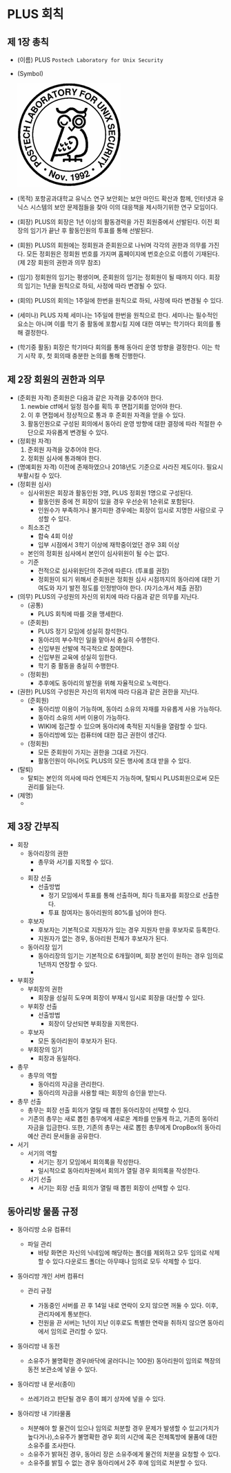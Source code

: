 # PLUS 회칙

## 																	제 1장 총칙

* (이름) PLUS `Postech Laboratory for Unix Security`

* (Symbol)

  ![ymbo](symbol.png)


* (목적) 포항공과대학교 유닉스 연구 보안회는 보안 마인드 확산과 함께, 인터넷과 유닉스 시스템의 보안 문제점들을 찾아 이의 대응책을 제시하기위한 연구 모임이다.
* (회장) PLUS의 회장은 1년 이상의 활동경력을 가진 회원중에서 선발된다. 이전 회장의 임기가 끝난 후 활동인원의 투표를 통해 선발된다.
* (회원) PLUS의 회원에는 정회원과 준회원으로 나뉘며 각각의 권한과 의무를 가진다. 모든 정회원은 정회원 번호를 가지며 홈페이지에 번호순으로 이름이 기재된다. (제 2장 회원의 권한과 의무 참조)
* (임기) 정회원의 임기는 평생이며, 준회원의 임기는 정회원이 될 때까지 이다. 회장의 임기는 1년을 원칙으로 하되, 사정에 따라 변경될 수 있다.
* (회의) PLUS의 회의는 1주일에 한번을 원칙으로 하되, 사정에 따라 변경될 수 있다. 
* (세미나) PLUS 자체 세미나는 1주일에 한번을 원칙으로 한다. 세미나는 필수적인 요소는 아니며 이를 학기 중 활동에 포함시킬 지에 대한 여부는 학기마다 회의를 통해 결정한다.
* (학기중 활동) 회장은 학기마다 회의를 통해 동아리 운영 방향을 결정한다. 이는 학기 시작 후, 첫 회의때 충분한 논의를 통해 진행한다.


## 제 2장 회원의 권한과 의무

* (준회원 자격) 준회원은 다음과 같은 자격을 갖추어야 한다.
  1. newbie ctf에서 일정 점수를 획득 후 면접기회를 얻어야 한다.
  2. 이 후 면접에서 정상적으로 통과 후 준회원 자격을 얻을 수 있다.
  3. 활동인원으로 구성된 회의에서 동아리 운영 방향에 대한 결정에 따라 적절한 수단으로 자유롭게 변경될 수 있다.
* (정회원 자격)
  1. 준회원 자격을 갖추어야 한다.
  2. 정회원 심사에 통과해야 한다.
* (명예회원 자격) 이전에 존재하였으나 2018년도 기준으로 사라진 제도이다. 필요시 부활시킬 수 있다.
* (정회원 심사)
  * 심사위원은 회장과 활동인원 3명, PLUS 정회원 1명으로 구성된다.
    * 활동인원 중에 전 회장이 있을 경우 우선순위 1순위로 포함된다.
    * 인원수가 부족하거나 불가피한 경우에는 회장이 임시로 지명한 사람으로 구성할 수 있다.
  * 최소조건
    * 합숙 4회 이상
    * 입부 시점에서 3학기 이상에 재학중이었던 경우 3회 이상
  * 본인의 정회원 심사에서 본인이 심사위원이 될 수는 없다.
  * 기준
    * 전적으로 심사위원단의 주관에 따른다.  (투표를 권장)
    * 정회원이 되기 위해서 준회원은 정회원 심사 시점까지의 동아리에 대한 기여도와 자기 발전 정도를 인정받아야 한다. (자기소개서 제출 권장)
* (의무) PLUS의 구성원의 자신의 위치에 따라 다음과 같은 의무를 지닌다.
  * (공통)
    * PLUS 회칙에 따를 것을 맹세한다.
  * (준회원)
    * PLUS 정기 모임에 성실히 참석한다.
    * 동아리의 부수적인 일을 맡아서 충실히 수행한다.
    * 신입부원 선발에 적극적으로 참여한다.
    * 신입부원 교육에 성실히 임한다.
    * 학기 중 활동을 충실히 수행한다.
  * (정회원)
    * 추후에도 동아리의 발전을 위해 자율적으로 노력한다.
* (권한) PLUS의 구성원은 자신의 위치에 따라 다음과 같은 권한을 지닌다.
  * (준회원)
    * 동아리방 이용이 가능하며, 동아리 소유의 자재를 자유롭게 사용 가능하다.
    * 동아리 소유의 서버 이용이 가능하다.
    * WIKI에 접근할 수 있으며 동아리에 축적된 지식들을 열람할 수 있다.
    * 동아리방에 있는 컴퓨터에 대한 접근 권한이 생긴다.
  * (정회원)
    * 모든 준회원이 가지는 권한을 그대로 가진다.
    * 활동인원이 아니어도 PLUS의 모든 행사에 초대 받을 수 있다.
* (탈퇴)
  * 탈퇴는 본인의 의사에 따라 언제든지 가능하며, 탈퇴시 PLUS회원으로써 모든 권리를 잃는다.
* (제명)
  * ​

## 제 3장 간부직

* 회장
  * 동아리장의 권한
    * 총무와 서기를 지목할 수 있다.
    * ​
  * 회장 선출
    * 선출방법
      * 정기 모임에서 투표를 통해 선출하며, 최다 득표자를 회장으로 선출한다.
      * 투표 참여자는 동아리원의 80%를 넘어야 한다.
  * 후보자
    * 후보자는 기본적으로 지원자가 있는 경우 지원자 만을 후보자로 등록한다.
    * 지원자가 없는 경우, 동아리원 전체가 후보자가 된다.
  * 동아리장 임기 
    * 동아리장의 임기는 기본적으로 6개월이며, 회장 본인이 원하는 경우 임의로 1년까지 연장할 수 있다.
    * ​
* 부회장
  * 부회장의 권한
    * 회장을 성실히 도우며 회장이 부재시 임시로 회장을 대신할 수 있다.
  * 부회장 선출
    * 선출방법
      * 회장이 당선되면 부회장을 지목한다.
  * 후보자
    * 모든 동아리원이 후보자가 된다.
  * 부회장의 임기
    * 회장과 동일하다.
* 총무
  * 총무의 역할
    * 동아리의 자금을 관리한다.
    * 동아리의 자금을 사용할 때는 회장의 승인을 받는다.
* 총무 선출
  * 총무는 회장 선출 회의가 열릴 때 뽑힌 동아리장이 선택할 수 있다.
  * 기존의 총무는 새로 뽑힌 총무에게 새로운 계좌를 만들게 하고, 기존의 동아리 자금을 입금한다. 또한, 기존의 총무는 새로 뽑힌 총무에게 DropBox의 동아리 예산 관리 문서들을 공유한다.
* 서기
  * 서기의 역할
    * 서기는 정기 모임에서 회의록을 작성한다.
    * 일시적으로 동아리차원에서 회의가 열릴 경우 회의록을 작성한다.
  * 서기 선출
    * 서기는 회장 선출 회의가 열릴 때 뽑힌 회장이 선택할 수 있다.

## 동아리방 물품 규정

* 동아리방 소유 컴퓨터

  * 파일 관리
    * 바탕 화면은 자신의 닉네임에 해당하는 폴더를 제외하고 모두 임의로 삭제할 수 있다.다운로드 폴더는 아무때나 임의로 모두 삭제할 수 있다.

* 동아리방 개인 서버 컴퓨터

  * 관리 규정

    * 가동중인 서버를 끈 후 14일 내로 연락이 오지 않으면 꺼둘 수 있다. 이후, 관리자에게 통보한다. 
    * 전원을 끈 서버는 1년이 지난 이후로도 특별한 연락을 취하지 않으면 동아리에서 임의로 관리할 수 있다.

* 동아리방 내 동전

  * 소유주가 불명확한 경우(바닥에 굴러다니는 100원) 동아리원이 임의로 책장의 동전 보관소에 넣을 수 있다.

* 동아리방 내 문서(종이)

  * 쓰레기라고 판단될 경우 종이 폐기 상자에 넣을 수 있다.

* 동아리방 내 기타물품

  * 처분해야 할 물건이 있으나 임의로 처분할 경우 문제가 발생할 수 있고(가치가 높다거나),소유주가 불명확한 경우 회의 시간에 혹은 전체톡방에 물품에 대한 소유주를 조사한다.
  * 소유주가 밝혀진 경우, 동아리 장은 소유주에게 물건의 처분을 요청할 수 있다.
  * 소유주를 밝힐 수 없는 경우 동아리에서 2주 후에 임의로 처분할 수 있다.
